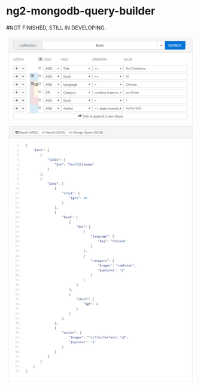 # ng2-mongodb-query-builder
#NOT FINISHED, STILL IN DEVELOPING. 


![Alt text](/Demo.png?raw=true "Demo Screenshot")
